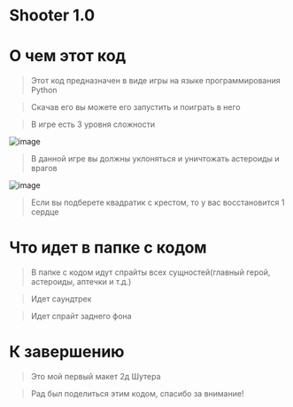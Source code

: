 # Shooter 1.0
#  О чем этот код #
>Этот код предназначен в виде игры на языке программирования Python

>Скачав его вы можете его запустить и поиграть в него

>В игре есть 3 уровня сложности

![image](https://user-images.githubusercontent.com/108081231/176190634-d46b25ca-a2d0-4848-8ce8-5d465183e210.png)

>В данной игре вы должны уклоняться и уничтожать астероиды и врагов

![image](https://user-images.githubusercontent.com/108081231/176190988-c75349c7-b8eb-4488-81af-7a085db2b1e2.png)

>Если вы подберете квадратик с крестом, то у вас восстановится 1 сердце

#  Что идет в папке с кодом #

>В папке с кодом идут спрайты всех сущностей(главный герой, астероиды, аптечки и т.д.)

>Идет саундтрек

>Идет спрайт заднего фона

# К завершению #

>Это мой первый макет 2д Шутера

>Рад был поделиться этим кодом, спасибо за внимание!
